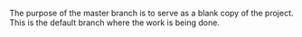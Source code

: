 The purpose of the master branch is to serve as a blank copy of the project. This is the default branch where the work is being done.